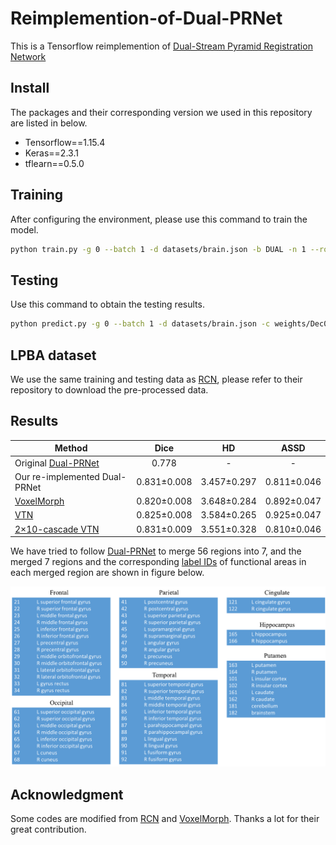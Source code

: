 # Reimplemention-of-Dual-PRNet

This is a Tensorflow reimplemention of [Dual-Stream Pyramid Registration Network](https://arxiv.org/abs/1909.11966)

## Install
The packages and their corresponding version we used in this repository are listed in below.

- Tensorflow==1.15.4
- Keras==2.3.1
- tflearn==0.5.0

## Training
After configuring the environment, please use this command to train the model.

```sh
python train.py -g 0 --batch 1 -d datasets/brain.json -b DUAL -n 1 --round 10000 --epoch 10
```

## Testing
Use this command to obtain the testing results.
```sh
python predict.py -g 0 --batch 1 -d datasets/brain.json -c weights/Dec09-1849
```

## LPBA dataset
We use the same training and testing data as [RCN](https://github.com/microsoft/Recursive-Cascaded-Networks), please refer to their repository to download the pre-processed data.

## Results

Method |Dice | HD | ASSD |
---|:-:|:-:|:-:|
Original [Dual-PRNet](https://arxiv.org/abs/1909.11966) | 0.778 | -	| - |
Our re-implemented Dual-PRNet | 0.831±0.008 | 3.457±0.297 | 0.811±0.046
[VoxelMorph](https://arxiv.org/pdf/1809.05231.pdf) | 0.820±0.008 | 3.648±0.284	| 0.892±0.047 |
[VTN](https://arxiv.org/pdf/1902.05020.pdf) | 0.825±0.008 | 3.584±0.265 | 0.925±0.047
[2×10-cascade VTN](https://openaccess.thecvf.com/content_ICCV_2019/papers/Zhao_Recursive_Cascaded_Networks_for_Unsupervised_Medical_Image_Registration_ICCV_2019_paper.pdf) | 0.831±0.009 | 3.551±0.328 | 0.810±0.046

We have tried to follow [Dual-PRNet](https://arxiv.org/abs/1909.11966) to merge 56 regions into 7, and the merged 7 regions and the corresponding [label IDs](https://www.ncbi.nlm.nih.gov/pmc/articles/PMC2757616/) of functional areas in each merged region are shown in figure below.

![merge](./Figure/merge_scheme.png)

## Acknowledgment

Some codes are modified from [RCN](https://github.com/microsoft/Recursive-Cascaded-Networks) and [VoxelMorph](https://github.com/voxelmorph/voxelmorph).
Thanks a lot for their great contribution.
